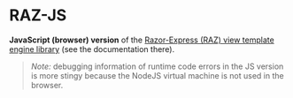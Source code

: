 # RAZ-JS

**JavaScript (browser) version** of the [Razor-Express (RAZ) view template engine library](https://www.npmjs.com/package/raz) (see the documentation there).

>*Note:* debugging information of runtime code errors in the JS version is more stingy because the NodeJS virtual machine is not used in the browser. 
